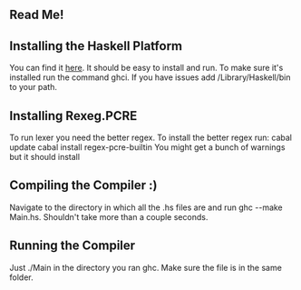## Read Me!

## Installing the Haskell Platform
You can find it [here](http://www.haskell.org/platform/).
It should be easy to install and run. To make sure it's installed run the command ghci. If you have issues add /Library/Haskell/bin to your path. 

## Installing Rexeg.PCRE
To run lexer you need the better regex. To install the better regex run: 
	cabal update
	cabal install regex-pcre-builtin
You might get a bunch of warnings but it should install

## Compiling the Compiler :)
Navigate to the directory in which all the .hs files are and run ghc --make Main.hs. Shouldn't take more than a couple seconds.

## Running the Compiler
Just ./Main <file to compile> in the directory you ran ghc. Make sure the file is in the same folder.
